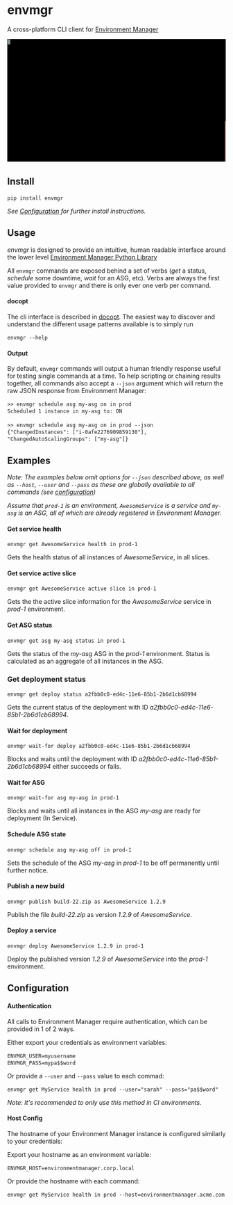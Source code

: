 # envmgr

A cross-platform CLI client for [Environment Manager](https://github.com/trainline/environment-manager)

![envmgr example](/example.gif)

## Install
```
pip install envmgr
```
_See [Configuration](#configuration) for further install instructions._

## Usage

_envmgr_ is designed to provide an intuitive, human readable interface around the lower level [Environment Manager Python Library](https://github.com/trainline/python-environment_manager/)

All `envmgr` commands are exposed behind a set of verbs (_get_ a status, _schedule_ some downtime, _wait_ for an ASG, etc). Verbs are always the first value provided to `envmgr` and there is only ever one verb per command.

#### docopt  

The cli interface is described in [docopt](http://docopt.org/]). The easiest way to discover and understand the different usage patterns available is to simply run 

```
envmgr --help
```

#### Output  

By default, `envmgr` commands will output a human friendly response useful for testing single commands at a time. To help scripting or chaining results together, all commands also accept a `--json` argument which will return the raw JSON response from Environment Manager:

```
>> envmgr schedule asg my-asg on in prod
Scheduled 1 instance in my-asg to: ON

>> envmgr schedule asg my-asg on in prod --json
{"ChangedInstances": ["i-0afe2276909859130"], "ChangedAutoScalingGroups": ["my-asg"]}
```


## Examples

_Note: The examples below omit options for `--json` described above, as well as `--host`, `--user` and `--pass` as these are globally available to all commands (see [configuration](#configuration))_

_Assume that `prod-1` is an environment, `AwesomeService` is a service and `my-asg` is an ASG, all of which are already registered in Environment Manager._


#### Get service health

```
envmgr get AwesomeService health in prod-1
```
Gets the health status of all instances of _AwesomeService_, in all slices.  

#### Get service active slice

```
envmgr get AwesomeService active slice in prod-1
```
Gets the the active slice information for the _AwesomeService_ service in _prod-1_ environment.


#### Get ASG status

```
envmgr get asg my-asg status in prod-1
```
Gets the status of the _my-asg_ ASG in the _prod-1_ environment. Status is calculated as an aggregate of all instances in the ASG.


### Get deployment status

```
envmgr get deploy status a2fbb0c0-ed4c-11e6-85b1-2b6d1cb68994
```
Gets the current status of the deployment with ID _a2fbb0c0-ed4c-11e6-85b1-2b6d1cb68994_.


#### Wait for deployment

```
envmgr wait-for deploy a2fbb0c0-ed4c-11e6-85b1-2b6d1cb68994
```
Blocks and waits until the deployment with ID _a2fbb0c0-ed4c-11e6-85b1-2b6d1cb68994_ either succeeds or fails.


#### Wait for ASG

```
envmgr wait-for asg my-asg in prod-1
```
Blocks and waits until all instances in the ASG _my-asg_ are ready for deployment (In Service).


#### Schedule ASG state

```
envmgr schedule asg my-asg off in prod-1
```
Sets the schedule of the ASG _my-asg_ in _prod-1_ to be off permanently until further notice.


#### Publish a new build

```
envmgr publish build-22.zip as AwesomeService 1.2.9 
```
Publish the file _build-22.zip_ as version _1.2.9_ of _AwesomeService_.


#### Deploy a service

```
envmgr deploy AwesomeService 1.2.9 in prod-1
```
Deploy the published version _1.2.9_ of _AwesomeService_ into the _prod-1_ environment.



## Configuration


#### Authentication  

All calls to Environment Manager require authentication, which can be provided in 1 of 2 ways.

Either export your credentials as environment variables:

```
ENVMGR_USER=myusername
ENVMGR_PASS=mypa$$word
```
Or provide a `--user` and `--pass` value to each commad:

```
envmgr get MyService health in prod --user="sarah" --pass="pa$$word"
```

_Note: It's recommended to only use this method in CI environments._


#### Host Config

The hostname of your Environment Manager instance is configured similarly to your credentials:

Export your hostname as an environment variable:

```
ENVMGR_HOST=environmentmanager.corp.local
```

Or provide the hostname with each command:

```
envmgr get MyService health in prod --host=environmentmanager.acme.com
```

